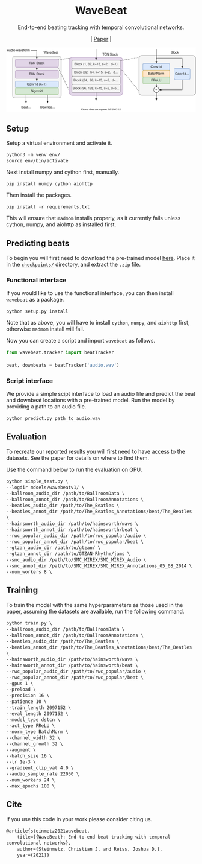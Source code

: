 <div  align="center">

# WaveBeat

End-to-end beating tracking with temporal convolutional networks.

| [Paper](docs/end_to_end_beat_tracking_with_temporal_convolutional_networks.pdf) |

</div>

<div align="center">
<img src="docs/block.svg">
</div>

## Setup

Setup a virtual environment and activate it.
```
python3 -m venv env/
source env/bin/activate
```
Next install numpy and cython first, manually.
```
pip install numpy cython aiohttp
```
Then install the packages.
```
pip install -r requirements.txt
```

This will ensure that `madmom` installs properly, as it 
currently fails unless cython, numpy, and aiohttp as installed first. 

## Predicting beats

To begin you will first need to download the pre-trained model [here](https://drive.google.com/file/d/1q8RaF_ScLRiKgMpOYlY3YqNYT8xCL3TO/view?usp=sharing).
Place it in the [`checkpoints/`](checkpoints/) directory, and extract the `.zip` file.

### Functional interface

If you would like to use the functional interface, you can then install `wavebeat` as a package. 
```
python setup.py install
```

Note that as above, you will have to install `cython`, `numpy`, and `aiohttp` first, otherwise `madmom` install will fail. 

Now you can create a script and import `wavebeat` as follows.

```python
from wavebeat.tracker import beatTracker

beat, downbeats = beatTracker('audio.wav')
```

### Script interface

We provide a simple scipt interface to load an audio file and predict the beat and downbeat locations with a pre-trained model. 
Run the model by providing a path to an audio file.

```
python predict.py path_to_audio.wav
```

## Evaluation

To recreate our reported results you will first need to have access to the datasets. 
See the paper for details on where to find them. 

Use the command below to run the evaluation on GPU. 
```
python simple_test.py \
--logdir mdoels/wavebeatv1/ \
--ballroom_audio_dir /path/to/BallroomData \
--ballroom_annot_dir /path/to/BallroomAnnotations \
--beatles_audio_dir /path/to/The_Beatles \
--beatles_annot_dir /path/to/The_Beatles_Annotations/beat/The_Beatles \
--hainsworth_audio_dir /path/to/hainsworth/wavs \
--hainsworth_annot_dir /path/to/hainsworth/beat \
--rwc_popular_audio_dir /path/to/rwc_popular/audio \
--rwc_popular_annot_dir /path/to/rwc_popular/beat \
--gtzan_audio_dir /path/to/gtzan/ \
--gtzan_annot_dir /path/to/GTZAN-Rhythm/jams \
--smc_audio_dir /path/to/SMC_MIREX/SMC_MIREX_Audio \
--smc_annot_dir /path/to/SMC_MIREX/SMC_MIREX_Annotations_05_08_2014 \
--num_workers 8 \
```

## Training 

To train the model with the same hyperparameters as those used in the paper, 
assuming the datasets are available, run the following command. 

```
python train.py \
--ballroom_audio_dir /path/to/BallroomData \
--ballroom_annot_dir /path/to/BallroomAnnotations \
--beatles_audio_dir /path/to/The_Beatles \
--beatles_annot_dir /path/to/The_Beatles_Annotations/beat/The_Beatles \
--hainsworth_audio_dir /path/to/hainsworth/wavs \
--hainsworth_annot_dir /path/to/hainsworth/beat \
--rwc_popular_audio_dir /path/to/rwc_popular/audio \
--rwc_popular_annot_dir /path/to/rwc_popular/beat \
--gpus 1 \
--preload \
--precision 16 \
--patience 10 \
--train_length 2097152 \
--eval_length 2097152 \
--model_type dstcn \
--act_type PReLU \
--norm_type BatchNorm \
--channel_width 32 \
--channel_growth 32 \
--augment \
--batch_size 16 \
--lr 1e-3 \
--gradient_clip_val 4.0 \
--audio_sample_rate 22050 \
--num_workers 24 \
--max_epochs 100 \
```

## Cite
If you use this code in your work please consider citing us.

```
@article{steinmetz2021wavebeat,
    title={{WaveBeat}: End-to-end beat tracking with temporal convolutional networks},
    author={Steinmetz, Christian J. and Reiss, Joshua D.},
    year={2021}}
```
